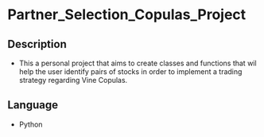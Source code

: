 # Partner_Selection_Copulas_Project 

## Description 
* This a personal project that aims to create classes and functions that wil help the user identify pairs of stocks in order to implement a trading strategy regarding Vine Copulas.

## Language
* Python

